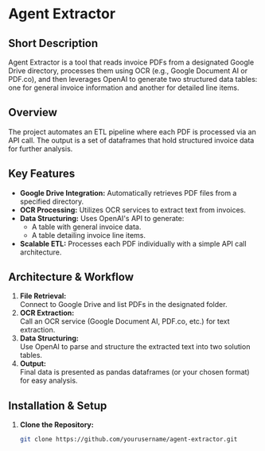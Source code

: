 # Agent Extractor

## Short Description
Agent Extractor is a tool that reads invoice PDFs from a designated Google Drive directory, processes them using OCR (e.g., Google Document AI or PDF.co), and then leverages OpenAI to generate two structured data tables: one for general invoice information and another for detailed line items.

## Overview
The project automates an ETL pipeline where each PDF is processed via an API call. The output is a set of dataframes that hold structured invoice data for further analysis.

## Key Features
- **Google Drive Integration:** Automatically retrieves PDF files from a specified directory.
- **OCR Processing:** Utilizes OCR services to extract text from invoices.
- **Data Structuring:** Uses OpenAI's API to generate:
  - A table with general invoice data.
  - A table detailing invoice line items.
- **Scalable ETL:** Processes each PDF individually with a simple API call architecture.

## Architecture & Workflow
1. **File Retrieval:**  
   Connect to Google Drive and list PDFs in the designated folder.
2. **OCR Extraction:**  
   Call an OCR service (Google Document AI, PDF.co, etc.) for text extraction.
3. **Data Structuring:**  
   Use OpenAI to parse and structure the extracted text into two solution tables.
4. **Output:**  
   Final data is presented as pandas dataframes (or your chosen format) for easy analysis.

## Installation & Setup
1. **Clone the Repository:**  
   ```bash
   git clone https://github.com/yourusername/agent-extractor.git

